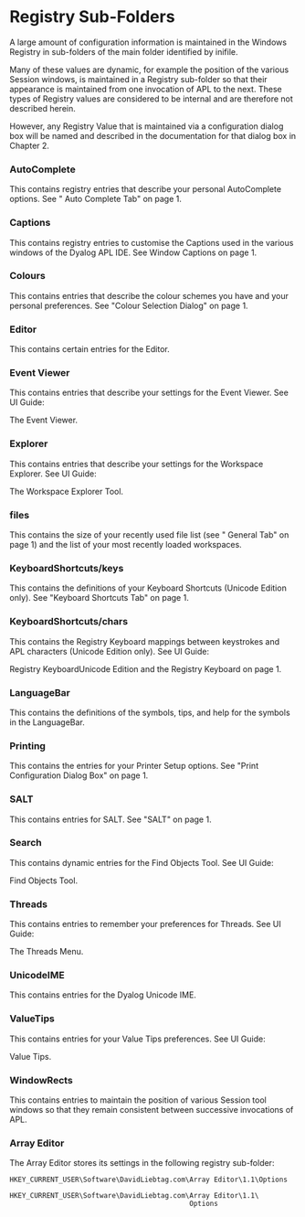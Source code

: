 # Registry Sub-Folders

A large amount of configuration information is maintained in the Windows Registry in sub-folders of the main folder identified by inifile.

Many of these values are dynamic, for example the position of the various Session windows, is maintained in a Registry sub-folder so that their appearance is maintained from one invocation of APL to the next. These types of Registry values are considered to be internal and are therefore not described herein.

However, any Registry Value that is maintained via a configuration dialog box will be named and described in the documentation for that dialog box in Chapter 2.

### AutoComplete

This contains registry entries that describe your personal AutoComplete options. See " Auto Complete Tab" on page 1.

### Captions

This contains registry entries to customise the Captions used in the various windows of the Dyalog APL IDE. See Window Captions  on page 1.

### Colours

This contains entries that describe the colour schemes you have and your personal preferences. See "Colour Selection Dialog" on page 1.

### Editor

This contains certain entries for the Editor.

### Event Viewer

This contains entries that describe your settings for the Event Viewer. See 
UI Guide: 

The Event Viewer.

### Explorer

This contains entries that describe your settings for the Workspace Explorer. See 
UI Guide: 

The Workspace Explorer Tool.

### files

This contains the size of your recently used file list (see " General Tab" on page 1) and the list of your most recently loaded workspaces.

### KeyboardShortcuts/keys

This contains the definitions of your Keyboard Shortcuts (Unicode Edition only). See "Keyboard Shortcuts Tab" on page 1.

### KeyboardShortcuts/chars

This contains the Registry Keyboard mappings between keystrokes and APL characters (Unicode Edition only). See 
UI Guide: 

Registry KeyboardUnicode Edition and the Registry Keyboard on page 1.

### LanguageBar

This contains the definitions of the symbols, tips, and help for the symbols in the LanguageBar.

### Printing

This contains the entries for your Printer Setup options. See  "Print Configuration Dialog Box" on page 1.

### SALT

This contains entries for SALT. See "SALT" on page 1.

### Search

This contains dynamic entries for the Find Objects Tool. See 
UI Guide: 

Find Objects Tool.

### Threads

This contains entries to remember your preferences for Threads. See 
UI Guide: 

The Threads Menu.

### UnicodeIME

This contains entries for the Dyalog Unicode IME.

### ValueTips

This contains entries for your Value Tips preferences. See 
UI Guide: 

Value Tips.

### WindowRects

This contains entries to maintain the position of various Session tool windows so that they remain consistent between successive invocations of APL.

### Array Editor

The Array Editor stores its settings in the following registry sub-folder:
```apl
HKEY_CURRENT_USER\Software\DavidLiebtag.com\Array Editor\1.1\Options
```
```apl
HKEY_CURRENT_USER\Software\DavidLiebtag.com\Array Editor\1.1\
                                            Options
```
